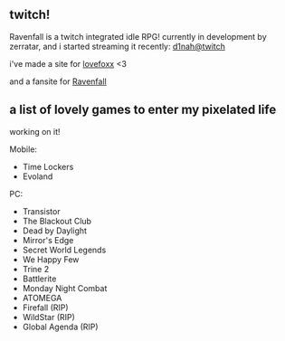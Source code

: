 ## twitch! 

Ravenfall is a twitch integrated idle RPG! currently in development by zerratar, and i started streaming it recently: [d1nah@twitch](https://twitch.tv/d1nah)

i've made a site for [lovefoxx](https://pleasance.github.io/lovefoxx/) <3

and a fansite for [Ravenfall](https://ravenfall.rabbits.xyz/)



## a list of lovely games to enter my pixelated life

working on it!

Mobile:
- Time Lockers
- Evoland

PC:
- Transistor
- The Blackout Club
- Dead by Daylight
- Mirror's Edge
- Secret World Legends
- We Happy Few
- Trine 2
- Battlerite
- Monday Night Combat
- ATOMEGA
- Firefall (RIP)
- WildStar (RIP)
- Global Agenda (RIP)
